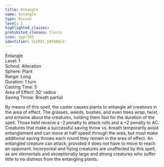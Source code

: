 ```yaml
---
title: Entangle
name: Entangle
type: Divine
level: 1
highlighted_classes: 
prohibited_classes: Cleric
icon: sppr105
identifier: CLERIC_ENTANGLE
---
```

Entangle  
Level: 1  
School: Alteration  
Sphere: Plant  
Range: Long  
Duration: 1 turn  
Casting Time: 5  
Area of Effect: 30' radius  
Saving Throw: Breath partial  
  
By means of this spell, the caster causes plants to entangle all creatures in the area of effect. The grasses, weeds, bushes, and even trees wrap, twist, and entwine about the creatures, holding them fast for the duration of the spell. Those held receive a -2 penalty to attack rolls and a +2 penalty to AC. Creatures that make a successful saving throw vs. breath temporarily avoid entanglement and can move at half speed through the area, but must make additional saving throws each round they remain in the area of effect. An entangled creature can attack, provided it does not have to move to reach an opponent. Incorporeal and flying creatures are unaffected by this spell, as are elementals and exceptionally large and strong creatures who suffer little to no distress from the entangling plants.  
